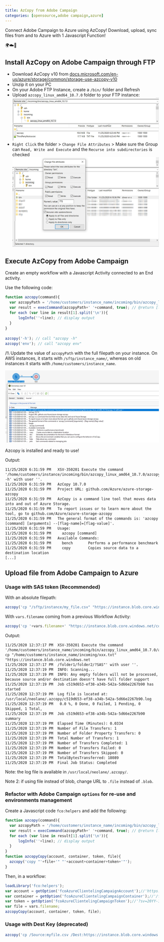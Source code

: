 ```yaml
---
title: AzCopy from Adobe Campaign
categories: [opensource,adobe campaign,azure]
---
```


Connect Adobe Campaign to Azure using AzCopy! Download, upload, sync files from and to Azure with 1 Javascript Function!

<p class="text-center">🌍☁️📂</p>

<!--more-->


## Install AzCopy on Adobe Campaign through FTP
- Download AzCopy v10 from [docs.microsoft.com/en-us/azure/storage/common/storage-use-azcopy-v10](https://docs.microsoft.com/en-us/azure/storage/common/storage-use-azcopy-v10)
- Unzip it on your PC
- On your Adobe FTP Instance, create a `/bin/` folder and Refresh
- Upload `azcopy_linux_amd64_10.7.0` folder to your FTP instance:
![](/assets/images/2020/adobe-campaign-azcopy-bin-on-ftp.jpg)
- `Right Click` the folder > `Change File Attributes` > Make sure the Group can `Read, Write and Execute` and the `Recurse into subdirectories` is checked
![](/assets/images/2020/adobe-campaign-ftp-filezilla-change-file-attributes.jpg)

## Execute AzCopy from Adobe Campaign
Create an empty workflow with a Javascript Activity connected to an End activity.

Use the following code:
```js
function azcopy(command){
  var azcopyPath = '/home/customers/instance_name/incoming/bin/azcopy_linux_amd64_10.7.0/azcopy'; // change with your actual path
  var result = execCommand(azcopyPath+' '+command, true); // @return [linux result code, output] @see https://blog.floriancourgey.com/2019/03/adobe-campaign-helpers
  for each (var line in result[1].split('\n')){ 
      logInfo(''+line); // display output
  }
}

azcopy('-h'); // call "azcopy -h"
azcopy('env'); // call "azcopy env"
```

/!\ Update the value of `azcopyPath` with the full filepath on your instance. On AWS instances, it starts with `/sftp/instance_name/`, whereas on old instances it starts with `/home/customers/instance_name`.

![](/assets/images/2020/adobe-campaign-azcopy-execute-help-env.jpg)

Azcopy is installed and ready to use!

Output:
```console
11/25/2020 6:31:59 PM	XSV-350201 Execute the command '/home/customers/instance/incoming/bin/azcopy_linux_amd64_10.7.0/azcopy -h' with user ''.
11/25/2020 6:31:59 PM	AzCopy 10.7.0
11/25/2020 6:31:59 PM	Project URL: github.com/Azure/azure-storage-azcopy
11/25/2020 6:31:59 PM	AzCopy is a command line tool that moves data into and out of Azure Storage.
11/25/2020 6:31:59 PM	To report issues or to learn more about the tool, go to github.com/Azure/azure-storage-azcopy
11/25/2020 6:31:59 PM	The general format of the commands is: 'azcopy [command] [arguments] --[flag-name]=[flag-value]'.
11/25/2020 6:31:59 PM	Usage:
11/25/2020 6:31:59 PM	  azcopy [command]
11/25/2020 6:31:59 PM	Available Commands:
11/25/2020 6:31:59 PM	  bench       Performs a performance benchmark
11/25/2020 6:31:59 PM	  copy        Copies source data to a destination location
[...]
```

## Upload file from Adobe Campaign to Azure

### Usage with SAS token (Recommended)

With an absolute filepath:

```js
azcopy('cp "/sftp/instance/my_file.csv" "https://instance.blob.core.windows.net/container/folder1/folder2/?{Your SAS here}"'); // use with SAS
```

With `vars.filename` coming from a previous Workflow Activity:
```js
azcopy('cp '+vars.filename+' "https://instance.blob.core.windows.net/container/folder1/folder2/?{Your SAS here}"'); // use with SAS
```

Output:
```console
11/25/2020 12:37:17 PM	XSV-350201 Execute the command '/home/customers/instance_name/incoming/bin/azcopy_linux_amd64_10.7.0/azcopy cp "/home/customers/instance_name/incoming/xxx.txt" "https://instance.blob.core.windows.net
11/25/2020 12:37:17 PM	/folder1/folder2/?SAS"' with user ''.
11/25/2020 12:37:19 PM	INFO: Scanning...
11/25/2020 12:37:19 PM	INFO: Any empty folders will not be processed, because source and/or destination doesn't have full folder support
11/25/2020 12:37:19 PM	Job c519d653-ef38-a34b-542a-5d66e2267b90 has started
11/25/2020 12:37:19 PM	Log file is located at: /usr/local/neolane/.azcopy/c519d653-ef38-a34b-542a-5d66e2267b90.log
11/25/2020 12:37:19 PM	 0.0 %, 0 Done, 0 Failed, 1 Pending, 0 Skipped, 1 Total, 
11/25/2020 12:37:19 PM	Job c519d653-ef38-a34b-542a-5d66e2267b90 summary
11/25/2020 12:37:19 PM	Elapsed Time (Minutes): 0.0334
11/25/2020 12:37:19 PM	Number of File Transfers: 1
11/25/2020 12:37:19 PM	Number of Folder Property Transfers: 0
11/25/2020 12:37:19 PM	Total Number of Transfers: 1
11/25/2020 12:37:19 PM	Number of Transfers Completed: 1
11/25/2020 12:37:19 PM	Number of Transfers Failed: 0
11/25/2020 12:37:19 PM	Number of Transfers Skipped: 0
11/25/2020 12:37:19 PM	TotalBytesTransferred: 18089
11/25/2020 12:37:19 PM	Final Job Status: Completed
```

Note: the log file is available in `/usr/local/neolane/.azcopy/`.

Note 2: if using file instead of blob, change URL to `.file` instead of `.blob`.

### Refactor with Adobe Campaign `options` for re-use and environments management
Create a Javascript code `fco:helpers` and add the following:
```js
function azcopy(command){
  var azcopyPath = '/home/customers/instance_name/incoming/bin/azcopy_linux_amd64_10.7.0/azcopy'; // change with your actual path
  var result = execCommand(azcopyPath+' '+command, true); // @return [linux result code, output] @see https://blog.floriancourgey.com/2019/03/adobe-campaign-helpers
  for each (var line in result[1].split('\n')){ 
      logInfo(''+line); // display output
  }
}
function azcopyCopy(account, container, token, file){
  azcopy('copy "'+file+'" "'+account+container+token+'"');
}
```

Then, in a workflow:
```js
loadLibrary('fco:helpers');
var account = getOption('fcoAzureClientelingCampaignAccount');//'https://azure_instance.blob.core.windows.net';
var container = getOption('fcoAzureClientelingCampaignContainer');//'/folder1/folder2/';
var token = getOption('fcoAzureClientelingCampaignToken');//'?sv=20YY-12-01&ss=xxx&srt=xxx&sp=xxx&se=20YY-01-01TxxxZ&st=20YY-01-01TxxxZ&spr=https&sig=xxx';
var file = vars.filename;
azcopyCopy(account, container, token, file);
```

### Usage with Dest Key (deprecated)
```js
azcopy('cp /Source:myfile.csv /Dest:https://instance.blob.core.windows.net/container/folder1/folder2/ /destKey:{Your Key here}'); // use with Key
```



